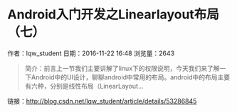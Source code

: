 # Android入门开发之Linearlayout布局（七）
作者：lqw_student
日期：2016-11-22 16:48
浏览量：2643
> 简介：前言上一节我们主要讲解了linux下的权限说明，今天我们来了解一下Android中的UI设计，聊聊android中常用的布局。android中的布局主要有六种，分别是线性布局（LinearLayout...

 链接：http://blog.csdn.net/lqw_student/article/details/53286845
